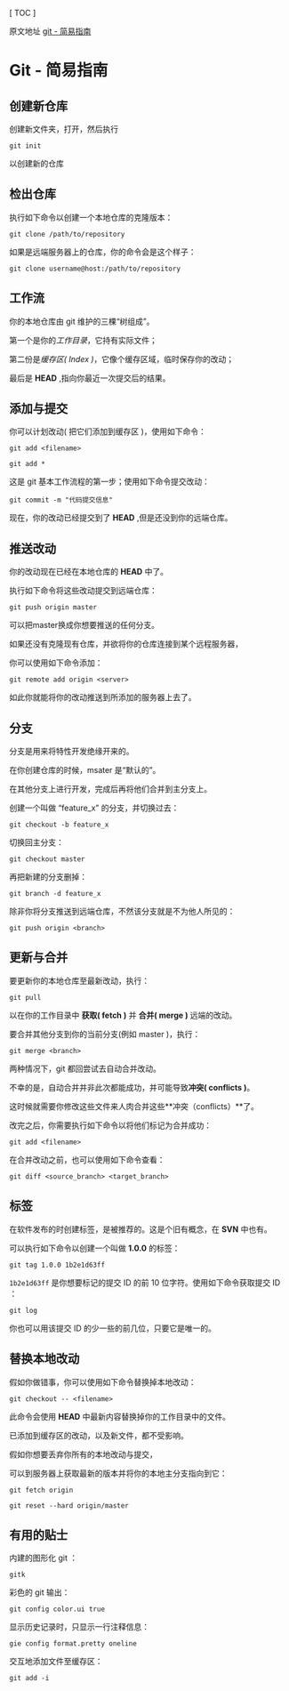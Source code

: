 [ TOC ]

原文地址 [git - 简易指南](http://www.bootcss.com/p/git-guide/)

# Git - 简易指南

## 创建新仓库
创建新文件夹，打开，然后执行

```git init```

以创建新的仓库


## 检出仓库
执行如下命令以创建一个本地仓库的克隆版本：

```git clone /path/to/repository```

如果是远端服务器上的仓库，你的命令会是这个样子：

```git clone username@host:/path/to/repository```

## 工作流
你的本地仓库由 git 维护的三棵“树组成”。

第一个是你的*工作目录*，它持有实际文件；

第二份是*缓存区( Index )*，它像个缓存区域，临时保存你的改动；

最后是 **HEAD** ,指向你最近一次提交后的结果。

## 添加与提交
你可以计划改动( 把它们添加到缓存区 )，使用如下命令：

```git add <filename>```

```git add *```

这是 git 基本工作流程的第一步；使用如下命令提交改动：

```git commit -m "代码提交信息"```

现在，你的改动已经提交到了 **HEAD** ,但是还没到你的远端仓库。

## 推送改动
你的改动现在已经在本地仓库的 **HEAD** 中了。

执行如下命令将这些改动提交到远端仓库：

```git push origin master```

可以把master换成你想要推送的任何分支。

如果还没有克隆现有仓库，并欲将你的仓库连接到某个远程服务器，

你可以使用如下命令添加：

```git remote add origin <server>```

如此你就能将你的改动推送到所添加的服务器上去了。

## 分支
分支是用来将特性开发绝缘开来的。

在你创建仓库的时候，msater 是“默认的”。

在其他分支上进行开发，完成后再将他们合并到主分支上。

创建一个叫做 “feature_x” 的分支，并切换过去：

```git checkout -b feature_x```

切换回主分支：

```git checkout master```

再把新建的分支删掉：

```git branch -d feature_x```

除非你将分支推送到远端仓库，不然该分支就是不为他人所见的：

```git push origin <branch>```

## 更新与合并
要更新你的本地仓库至最新改动，执行：

```git pull```

以在你的工作目录中 **获取( fetch )** 并 **合并( merge )** 远端的改动。

要合并其他分支到你的当前分支(例如 master )，执行：

```git merge <branch>```

两种情况下，git 都回尝试去自动合并改动。

不幸的是，自动合并并非此次都能成功，并可能导致**冲突( conflicts )**。

这时候就需要你修改这些文件来人肉合并这些**冲突（conflicts）**了。

改完之后，你需要执行如下命令以将他们标记为合并成功：

```git add <filename>```

在合并改动之前，也可以使用如下命令查看：

```git diff <source_branch> <target_branch>```


## 标签
在软件发布的时创建标签，是被推荐的。这是个旧有概念，在 **SVN** 中也有。

可以执行如下命令以创建一个叫做 **1.0.0** 的标签：

```git tag 1.0.0 1b2e1d63ff```

```1b2e1d63ff``` 是你想要标记的提交 ID 的前 10 位字符。使用如下命令获取提交 ID ：

```git log```

你也可以用该提交 ID 的少一些的前几位，只要它是唯一的。



## 替换本地改动

假如你做错事，你可以使用如下命令替换掉本地改动：

```git checkout -- <filename>```

此命令会使用 **HEAD** 中最新内容替换掉你的工作目录中的文件。

已添加到缓存区的改动，以及新文件，都不受影响。



假如你想要丢弃你所有的本地改动与提交，

可以到服务器上获取最新的版本并将你的本地主分支指向到它：

```git fetch origin```

```git reset --hard origin/master```



## 有用的贴士

内建的图形化 git ：

```gitk```

彩色的 git 输出：

```git config color.ui true```

显示历史记录时，只显示一行注释信息：

```gie config format.pretty oneline```

交互地添加文件至缓存区：

```git add -i```